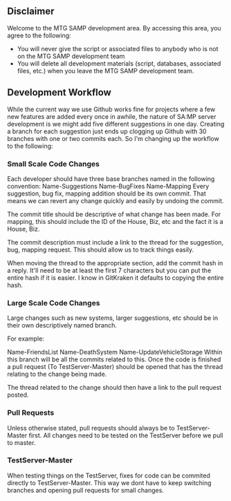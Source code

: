 ## Disclaimer

Welcome to the MTG SAMP development area. By accessing this area, you agree to the following:
 - You will never give the script or associated files to anybody who is not on the MTG SAMP development team
 - You will delete all development materials (script, databases, associated files, etc.) when you leave the MTG SAMP development team.
 
 
## Development Workflow 

While the current way we use Github works fine for projects where a few new features are added every once in awhile, the nature of SA:MP server development is we might add five different suggestions in one day. Creating a branch for each suggestion just ends up clogging up Github with 30 branches with one or two commits each. So I'm changing up the workflow to the following: 


### Small Scale Code Changes

Each developer should have three base branches named in the following convention:
Name-Suggestions
Name-BugFixes
Name-Mapping
Every suggestion, bug fix, mapping addition should be its own commit. That means we can revert any change quickly and easily by undoing the commit.

The commit title should be descriptive of what change has been made. For mapping, this should include the ID of the House, Biz, etc and the fact it is a House, Biz.

The commit description must include a link to the thread for the suggestion, bug, mapping request. This should allow us to track things easily.

When moving the thread to the appropriate section, add the commit hash in a reply. It'll need to be at least the first 7 characters but you can put the entire hash if it is easier. I know in GitKraken it defaults to copying the entire hash.

### Large Scale Code Changes

Large changes such as new systems, larger suggestions, etc should be in their own descriptively named branch.

For example:

Name-FriendsList
Name-DeathSystem
Name-UpdateVehicleStorage
Within this branch will be all the commits related to this. Once the code is finished a pull request (To TestServer-Master) should be opened that has the thread relating to the change being made.

The thread related to the change should then have a link to the pull request posted.

### Pull Requests

Unless otherwise stated, pull requests should always be to TestServer-Master first. All changes need to be tested on the TestServer before we pull to master.

### TestServer-Master

When testing things on the TestServer, fixes for code can be commited directly to TestServer-Master. This way we dont have to keep switching branches and opening pull requests for small changes.



